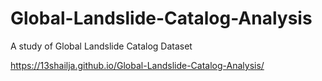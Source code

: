 # Global-Landslide-Catalog-Analysis
A study of Global Landslide Catalog Dataset

https://13shailja.github.io/Global-Landslide-Catalog-Analysis/
